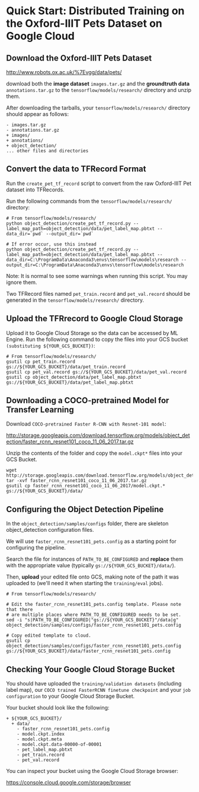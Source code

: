 # Quick Start: Distributed Training on the Oxford-IIIT Pets Dataset on Google Cloud

## Download the Oxford-IIIT Pets Dataset

http://www.robots.ox.ac.uk/%7Evgg/data/pets/

download both the **image dataset** ```images.tar.gz``` and the **groundtruth data** ```annotations.tar.gz``` to the ```tensorflow/models/research/``` directory and unzip them.

After downloading the tarballs, your ```tensorflow/models/research/``` directory should appear as follows:

```
- images.tar.gz
- annotations.tar.gz
+ images/
+ annotations/
+ object_detection/
... other files and directories
```

## Convert the data to TFRecord Format

Run the ```create_pet_tf_record``` script to convert from the raw Oxford-IIIT Pet dataset into TFRecords. 

Run the following commands from the ```tensorflow/models/research/``` directory:

```
# From tensorflow/models/research/
python object_detection/create_pet_tf_record.py --label_map_path=object_detection/data/pet_label_map.pbtxt --data_dir=`pwd` --output_dir=`pwd`

# If error occur, use this instead
python object_detection/create_pet_tf_record.py --label_map_path=object_detection/data/pet_label_map.pbtxt --data_dir=C:\ProgramData\Anaconda3\envs\tensorflow\models\research --output_dir=C:\ProgramData\Anaconda3\envs\tensorflow\models\research
```

Note: It is normal to see some warnings when running this script. You may ignore them.

Two TFRecord files named ```pet_train.record``` and ```pet_val.record``` should be generated in the ```tensorflow/models/research/``` directory.

## Upload the TFRrecord to Google Cloud Storage

Upload it to Google Cloud Storage so the data can be accessed by ML Engine. Run the following command to copy the files into your GCS bucket ```(substituting ${YOUR_GCS_BUCKET})```:

```
# From tensorflow/models/research/
gsutil cp pet_train.record gs://${YOUR_GCS_BUCKET}/data/pet_train.record
gsutil cp pet_val.record gs://${YOUR_GCS_BUCKET}/data/pet_val.record
gsutil cp object_detection/data/pet_label_map.pbtxt gs://${YOUR_GCS_BUCKET}/data/pet_label_map.pbtxt
```

## Downloading a COCO-pretrained Model for Transfer Learning

Download ```COCO-pretrained Faster R-CNN with Resnet-101 model```:

http://storage.googleapis.com/download.tensorflow.org/models/object_detection/faster_rcnn_resnet101_coco_11_06_2017.tar.gz

Unzip the contents of the folder and copy the ```model.ckpt*``` files into your GCS Bucket.

```
wget http://storage.googleapis.com/download.tensorflow.org/models/object_detection/faster_rcnn_resnet101_coco_11_06_2017.tar.gz
tar -xvf faster_rcnn_resnet101_coco_11_06_2017.tar.gz
gsutil cp faster_rcnn_resnet101_coco_11_06_2017/model.ckpt.* gs://${YOUR_GCS_BUCKET}/data/
```

## Configuring the Object Detection Pipeline

In the ```object_detection/samples/configs``` folder, there are skeleton object_detection configuration files. 

We will use ```faster_rcnn_resnet101_pets.config``` as a starting point for configuring the pipeline.

Search the file for instances of ```PATH_TO_BE_CONFIGURED``` and **replace** them with the appropriate value (typically ```gs://${YOUR_GCS_BUCKET}/data/```).

Then, **upload** your edited file onto GCS, making note of the path it was uploaded to (we'll need it when starting the ```training/eval``` jobs).

```
# From tensorflow/models/research/

# Edit the faster_rcnn_resnet101_pets.config template. Please note that there
# are multiple places where PATH_TO_BE_CONFIGURED needs to be set.
sed -i "s|PATH_TO_BE_CONFIGURED|"gs://${YOUR_GCS_BUCKET}"/data|g" object_detection/samples/configs/faster_rcnn_resnet101_pets.config

# Copy edited template to cloud.
gsutil cp object_detection/samples/configs/faster_rcnn_resnet101_pets.config gs://${YOUR_GCS_BUCKET}/data/faster_rcnn_resnet101_pets.config
```

## Checking Your Google Cloud Storage Bucket

You should have uploaded the ```training/validation datasets``` (including label map), our ```COCO trained FasterRCNN finetune checkpoint``` and your ```job configuration``` to your Google Cloud Storage Bucket. 

Your bucket should look like the following:

```
+ ${YOUR_GCS_BUCKET}/
  + data/
    - faster_rcnn_resnet101_pets.config
    - model.ckpt.index
    - model.ckpt.meta
    - model.ckpt.data-00000-of-00001
    - pet_label_map.pbtxt
    - pet_train.record
    - pet_val.record
```

You can inspect your bucket using the Google Cloud Storage browser:

https://console.cloud.google.com/storage/browser


